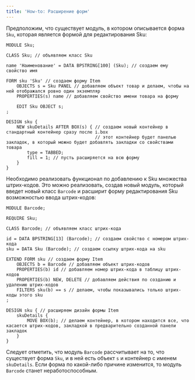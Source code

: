 ```yaml
---
title: 'How-to: Расширение форм'
---
```


Предположим, что существует модуль, в котором описывается форма `Sku`, которая является формой для редактирования Sku:

```lsf
MODULE Sku;

CLASS Sku; // объявляем класс Sku

name 'Наименование' = DATA BPSTRING[100] (Sku); // создаем ему свойство имя

FORM sku 'Sku' // создаем форму Item
    OBJECTS s = Sku PANEL // добавляем объект товар и делаем, чтобы на ней отображался ровно один экземпляр
    PROPERTIES(s) name // добавляем свойство имени товара на форму

    EDIT Sku OBJECT s;
;

DESIGN sku {
    NEW skuDetails AFTER BOX(s) { // создаем новый контейнер в стандартный контейнер сразу после i.box
                                  // этот контейнер будет панелью закладок, в который можно будет добавлять закладки со свойствами товара
        type = TABBED;
        fill = 1; // пусть расширяется на всю форму
    }
}
```

Необходимо реализовать функционал по добавлению к Sku множества штрих-кодов. Это можно реализовать, создав новый модуль, который введет новый класс `Barcode` и расширит форму редактирования Sku возможностью ввода штрих-кодов:

```lsf
MODULE Barcode;

REQUIRE Sku;

CLASS Barcode; // объявляем класс штрих-кода

id = DATA BPSTRING[13] (Barcode); // создаем свойство с номером штрих-кода
sku = DATA Sku (Barcode); // создаем ссылку штрих-кода на sku

EXTEND FORM sku // создаем форму Item
    OBJECTS b = Barcode // добавляем объект штрих-кодов
    PROPERTIES(b) id // добавляем номер штрих-кода в таблицу штрих-кодов
    PROPERTIES(b) NEW, DELETE // добавляем действия по созданию и удалению штрих-кодов
    FILTERS sku(b) == s // делаем, чтобы показывались только штрих-коды этого sku
;

DESIGN sku { // расширяем дизайн формы Item
    skuDetails {
        MOVE BOX(b); // делаем контейнер, в котором находится все, что касается штрих-кодов, закладкой в предварительно созданной панели закладок
    }
}
```

Следует отметить, что модуль `Barcode` рассчитывает на то, что существует форма `Sku`, и в ней есть объект `s` и контейнер с именем `skuDetails`. Если форма по какой-либо причине изменится, то модуль `Barcode` станет неработоспособным.
